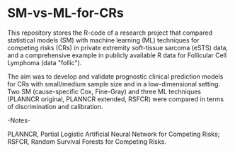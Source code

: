 # SM-vs-ML-for-CRs
This repository stores the R-code of a research project that compared statistical models (SM) with machine learning (ML) techniques for competing risks (CRs) in private extremity soft-tissue sarcoma (eSTS) data, and a comprehensive example in publicly available R data for Follicular Cell Lymphoma (data "follic"). 

The aim was to develop and validate prognostic clinical prediction models for CRs with small/medium sample size and in a low-dimensional setting. Two SM (cause-specific Cox, Fine-Gray) and three ML techniques (PLANNCR original, PLANNCR extended, RSFCR) were compared in terms of discrimination and calibration. 

-Notes-  

PLANNCR, Partial Logistic Artificial Neural Network for Competing Risks; RSFCR, Random Survival Forests for Competing Risks.
